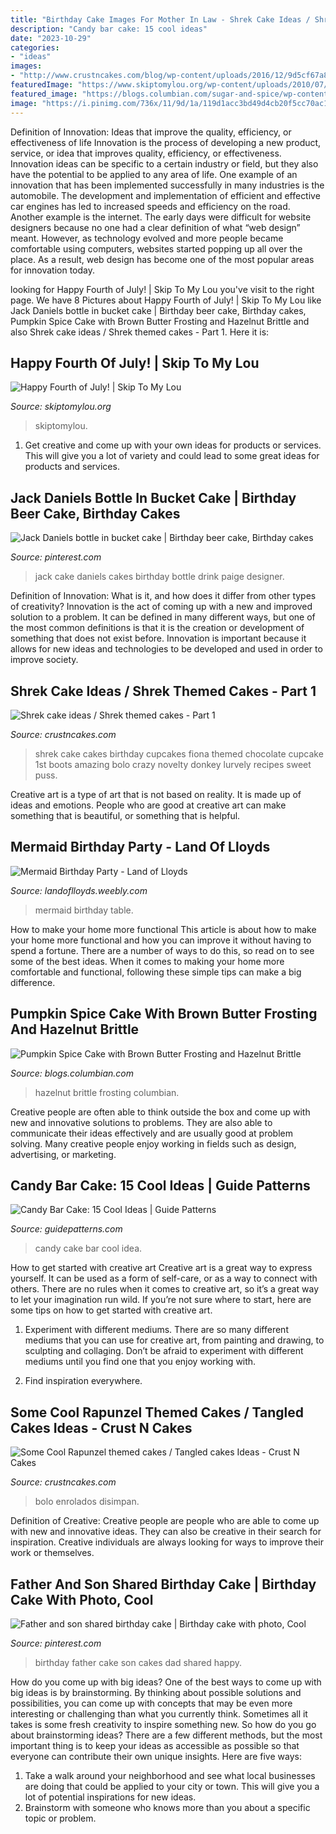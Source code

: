 ```yaml
---
title: "Birthday Cake Images For Mother In Law - Shrek Cake Ideas / Shrek Themed Cakes"
description: "Candy bar cake: 15 cool ideas"
date: "2023-10-29"
categories:
- "ideas"
images:
- "http://www.crustncakes.com/blog/wp-content/uploads/2016/12/9d5cf67a88bebfd81e50685137028e0b.jpg"
featuredImage: "https://www.skiptomylou.org/wp-content/uploads/2010/07/Parade-Float1-1.jpg"
featured_image: "https://blogs.columbian.com/sugar-and-spice/wp-content/uploads/sites/41/2017/10/IMG_9171-1.jpg"
image: "https://i.pinimg.com/736x/11/9d/1a/119d1acc3bd49d4cb20f5cc70ac1817a--father-and-son-birthday-cakes.jpg"
---
```



Definition of Innovation: Ideas that improve the quality, efficiency, or effectiveness of life
Innovation is the process of developing a new product, service, or idea that improves quality, efficiency, or effectiveness. Innovation ideas can be specific to a certain industry or field, but they also have the potential to be applied to any area of life. 
One example of an innovation that has been implemented successfully in many industries is the automobile. The development and implementation of efficient and effective car engines has led to increased speeds and efficiency on the road. Another example is the internet. The early days were difficult for website designers because no one had a clear definition of what “web design” meant. However, as technology evolved and more people became comfortable using computers, websites started popping up all over the place. As a result, web design has become one of the most popular areas for innovation today.

	

		
looking for Happy Fourth of July! | Skip To My Lou you've visit to the right page. We have 8 Pictures about Happy Fourth of July! | Skip To My Lou like Jack Daniels bottle in bucket cake | Birthday beer cake, Birthday cakes, Pumpkin Spice Cake with Brown Butter Frosting and Hazelnut Brittle and also Shrek cake ideas / Shrek themed cakes - Part 1. Here it is:
		
    
## Happy Fourth Of July! | Skip To My Lou

<img loading=lazy src="https://www.skiptomylou.org/wp-content/uploads/2010/07/Parade-Float1-1.jpg" onerror="this.onerror=null;this.src='https://tse2.mm.bing.net/th?id=OIP.CFLcageYTgCUIuK-isTrPAAAAA&amp;pid=15.1';" alt="Happy Fourth of July! | Skip To My Lou">

_Source: skiptomylou.org_

>skiptomylou. 

	

1. Get creative and come up with your own ideas for products or services. This will give you a lot of variety and could lead to some great ideas for products and services.

    
## Jack Daniels Bottle In Bucket Cake | Birthday Beer Cake, Birthday Cakes

<img loading=lazy src="https://i.pinimg.com/736x/77/db/bc/77dbbce1e233f984d79a11d5ae6d7037.jpg" onerror="this.onerror=null;this.src='https://tse4.mm.bing.net/th?id=OIP.S_eeMWrWtLAweZXAC6s4eAHaJ3&amp;pid=15.1';" alt="Jack Daniels bottle in bucket cake | Birthday beer cake, Birthday cakes">

_Source: pinterest.com_

>jack cake daniels cakes birthday bottle drink paige designer. 

	

Definition of Innovation: What is it, and how does it differ from other types of creativity?
Innovation is the act of coming up with a new and improved solution to a problem. It can be defined in many different ways, but one of the most common definitions is that it is the creation or development of something that does not exist before. Innovation is important because it allows for new ideas and technologies to be developed and used in order to improve society.

    
## Shrek Cake Ideas / Shrek Themed Cakes - Part 1

<img loading=lazy src="http://www.crustncakes.com/blog/wp-content/uploads/2015/07/0f1932d1fd4a4f8bf4f8c89e87ea5609.jpg" onerror="this.onerror=null;this.src='https://tse2.mm.bing.net/th?id=OIP.oyfq3W80ePAzYLY-WXgBfwAAAA&amp;pid=15.1';" alt="Shrek cake ideas / Shrek themed cakes - Part 1">

_Source: crustncakes.com_

>shrek cake cakes birthday cupcakes fiona themed chocolate cupcake 1st boots amazing bolo crazy novelty donkey lurvely recipes sweet puss. 

	

Creative art is a type of art that is not based on reality. It is made up of ideas and emotions. People who are good at creative art can make something that is beautiful, or something that is helpful.

    
## Mermaid Birthday Party - Land Of Lloyds

<img loading=lazy src="http://landoflloyds.weebly.com/uploads/7/7/3/6/77368535/p179.jpeg" onerror="this.onerror=null;this.src='https://tse4.mm.bing.net/th?id=OIP.TtHuABS8YAQ2a5bw421AzwHaJ4&amp;pid=15.1';" alt="Mermaid Birthday Party - Land of Lloyds">

_Source: landoflloyds.weebly.com_

>mermaid birthday table. 

	

How to make your home more functional
This article is about how to make your home more functional and how you can improve it without having to spend a fortune. There are a number of ways to do this, so read on to see some of the best ideas. When it comes to making your home more comfortable and functional, following these simple tips can make a big difference.

    
## Pumpkin Spice Cake With Brown Butter Frosting And Hazelnut Brittle

<img loading=lazy src="https://blogs.columbian.com/sugar-and-spice/wp-content/uploads/sites/41/2017/10/IMG_9171-1.jpg" onerror="this.onerror=null;this.src='https://tse3.mm.bing.net/th?id=OIP.WkUkuDTjBE4QA8fYZt7NPwHaJ3&amp;pid=15.1';" alt="Pumpkin Spice Cake with Brown Butter Frosting and Hazelnut Brittle">

_Source: blogs.columbian.com_

>hazelnut brittle frosting columbian. 

	

Creative people are often able to think outside the box and come up with new and innovative solutions to problems. They are also able to communicate their ideas effectively and are usually good at problem solving. Many creative people enjoy working in fields such as design, advertising, or marketing.

    
## Candy Bar Cake: 15 Cool Ideas | Guide Patterns

<img loading=lazy src="http://www.guidepatterns.com/wp-content/uploads/2016/05/Candy-Bar-Cake-Ideas.jpg" onerror="this.onerror=null;this.src='https://tse4.mm.bing.net/th?id=OIP.f4O2fej27JUFG2MUPviolAAAAA&amp;pid=15.1';" alt="Candy Bar Cake: 15 Cool Ideas | Guide Patterns">

_Source: guidepatterns.com_

>candy cake bar cool idea. 

	

How to get started with creative art
Creative art is a great way to express yourself. It can be used as a form of self-care, or as a way to connect with others. There are no rules when it comes to creative art, so it’s a great way to let your imagination run wild. If you’re not sure where to start, here are some tips on how to get started with creative art.
1. Experiment with different mediums. There are so many different mediums that you can use for creative art, from painting and drawing, to sculpting and collaging. Don’t be afraid to experiment with different mediums until you find one that you enjoy working with.

2. Find inspiration everywhere.

    
## Some Cool Rapunzel Themed Cakes / Tangled Cakes Ideas - Crust N Cakes

<img loading=lazy src="http://www.crustncakes.com/blog/wp-content/uploads/2016/12/9d5cf67a88bebfd81e50685137028e0b.jpg" onerror="this.onerror=null;this.src='https://tse2.mm.bing.net/th?id=OIP.pNhCyMSvzps_0mRxVUvg7QHaLH&amp;pid=15.1';" alt="Some Cool Rapunzel themed cakes / Tangled cakes Ideas - Crust N Cakes">

_Source: crustncakes.com_

>bolo enrolados disimpan. 

	

Definition of Creative:
Creative people are people who are able to come up with new and innovative ideas. They can also be creative in their search for inspiration. Creative individuals are always looking for ways to improve their work or themselves.

    
## Father And Son Shared Birthday Cake | Birthday Cake With Photo, Cool

<img loading=lazy src="https://i.pinimg.com/736x/11/9d/1a/119d1acc3bd49d4cb20f5cc70ac1817a--father-and-son-birthday-cakes.jpg" onerror="this.onerror=null;this.src='https://tse3.mm.bing.net/th?id=OIP.Y8iifhHyTyVFH1uG6z0HqQHaJ6&amp;pid=15.1';" alt="Father and son shared birthday cake | Birthday cake with photo, Cool">

_Source: pinterest.com_

>birthday father cake son cakes dad shared happy. 

	

How do you come up with big ideas?
One of the best ways to come up with big ideas is by brainstorming. By thinking about possible solutions and possibilities, you can come up with concepts that may be even more interesting or challenging than what you currently think. Sometimes all it takes is some fresh creativity to inspire something new. So how do you go about brainstorming ideas? There are a few different methods, but the most important thing is to keep your ideas as accessible as possible so that everyone can contribute their own unique insights. Here are five ways: 
1) Take a walk around your neighborhood and see what local businesses are doing that could be applied to your city or town. This will give you a lot of potential inspirations for new ideas. 
2) Brainstorm with someone who knows more than you about a specific topic or problem.

